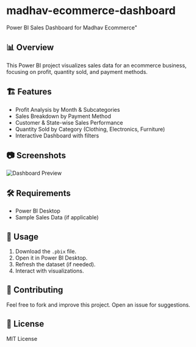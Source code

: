 # madhav-ecommerce-dashboard
Power BI Sales Dashboard for Madhav Ecommerce"

## 📊 Overview
This Power BI project visualizes sales data for an ecommerce business, focusing on profit, quantity sold, and payment methods.

## 🏗 Features
- Profit Analysis by Month & Subcategories
- Sales Breakdown by Payment Method
- Customer & State-wise Sales Performance
- Quantity Sold by Category (Clothing, Electronics, Furniture)
- Interactive Dashboard with filters

## 📷 Screenshots
![Dashboard Preview](screenshots/dashboard.png)

## 🛠 Requirements
- Power BI Desktop
- Sample Sales Data (if applicable)

## 🚀 Usage
1. Download the `.pbix` file.
2. Open it in Power BI Desktop.
3. Refresh the dataset (if needed).
4. Interact with visualizations.

## 🤝 Contributing
Feel free to fork and improve this project. Open an issue for suggestions.

## 📜 License
MIT License

